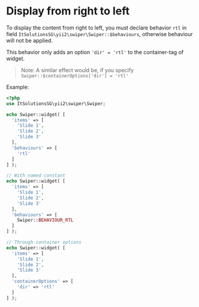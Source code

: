 # Display from right to left

To display the content from right to left, you must declare
behavior `rtl` in field `ItSolutionsSG\yii2\swiper\Swiper::$behaviours`, 
otherwise behaviour will not be applied.

This behavior only adds an option `'dir' = 'rtl'` to the container-tag of widget.

> Note: A similar effect would be, if you specify `Swiper::$containerOptions['dir'] = 'rtl'`

Example:

```PHP
<?php
use ItSolutionsSG\yii2\swiper\Swiper;

echo Swiper::widget( [
  'items' => [
    'Slide 1',
    'Slide 2',
    'Slide 3'
  ],
  'behaviours' => [
    'rtl'
  ]
] );

// With named constant
echo Swiper::widget( [
  'items' => [
    'Slide 1',
    'Slide 2',
    'Slide 3'
  ],
  'behaviours' => [
    Swiper::BEHAVIOUR_RTL
  ]
] );

// Through container options
echo Swiper::widget( [
  'items' => [
    'Slide 1',
    'Slide 2',
    'Slide 3'
  ],
  'containerOptions' => [
    'dir' => 'rtl'
  ]
] );
```
